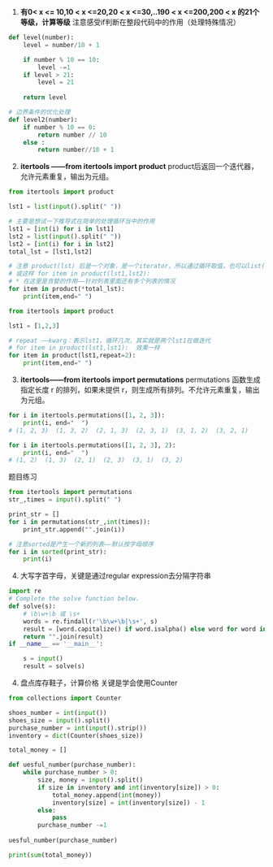 1. __有0< x <= 10,10 < x <=20,20 < x <=30,..190 < x <=200,200 < x 的21个等级，计算等级__
注意感受if判断在整段代码中的作用（处理特殊情况）

```python 
def level(number):
    level = number/10 + 1

    if number % 10 == 10:
        level -=1
    if level > 21:
        level = 21
    
    return level

# 边界条件的优化处理
def level2(number):
    if number % 10 == 0:
        return number // 10
    else :
        return number//10 + 1


```

2. __itertools ——from itertools import product__
product后返回一个迭代器，允许元素重复，输出为元组。
```python 
from itertools import product

lst1 = list(input().split(" "))

# 主要是想试一下推导式在简单的处理循环当中的作用 
lst1 = [int(i) for i in lst1]
lst2 = list(input().split(" "))
lst2 = [int(i) for i in lst2]
total_lst = [lst1,lst2]

# 注意 product(lst) 后是一个对象，是一个iterator，所以通过循环取值，也可以list()一下
# 或这样 for item in product(lst1,lst2):
# * 在这里是贪婪的作用——针对列表里面还有多个列表的情况
for item in product(*total_lst):
    print(item,end=" ")
```

```python 
from itertools import product

lst1 = [1,2,3]

# repeat ——kwarg：表示lst1，循环几次，其实就是两个lst1在做迭代
# for item in product(lst1,lst1):  效果一样
for item in product(lst1,repeat=2):
    print(item,end=" ")

```

3. __itertools——from itertools import permutations__
permutations 函数生成指定长度 r 的排列，如果未提供 r，则生成所有排列。不允许元素重复，输出为元组。
```python 
for i in itertools.permutations([1, 2, 3]):
    print(i, end="  ")
# (1, 2, 3)  (1, 3, 2)  (2, 1, 3)  (2, 3, 1)  (3, 1, 2)  (3, 2, 1)

for i in itertools.permutations([1, 2, 3], 2):
    print(i, end="  ")
# (1, 2)  (1, 3)  (2, 1)  (2, 3)  (3, 1)  (3, 2)
``` 
题目练习
```python 
from itertools import permutations
str_,times = input().split(" ")

print_str = []
for i in permutations(str_,int(times)):
    print_str.append("".join(i))

# 注意sorted是产生一个新的列表——默认按字母顺序
for i in sorted(print_str):
    print(i)


```

4. 大写字首字母，关键是通过regular expression去分隔字符串
```python
import re   
# Complete the solve function below.
def solve(s):
    # \b\w+\b 或 \s+
    words = re.findall(r'\b\w+\b|\s+', s)
    result = [word.capitalize() if word.isalpha() else word for word in words]
    return "".join(result)
if __name__ == '__main__':

    s = input()
    result = solve(s)
```
4. 盘点库存鞋子，计算价格
关键是学会使用Counter
```python
from collections import Counter

shoes_number = int(input())
shoes_size = input().split()
purchase_number = int(input().strip())
inventory = dict(Counter(shoes_size))

total_money = []

def uesful_number(purchase_number):
    while purchase_number > 0:
        size, money = input().split() 
        if size in inventory and int(inventory[size]) > 0:
            total_money.append(int(money))
            inventory[size] = int(inventory[size]) - 1
        else:
            pass
        purchase_number -=1 
    
uesful_number(purchase_number)

print(sum(total_money))
```